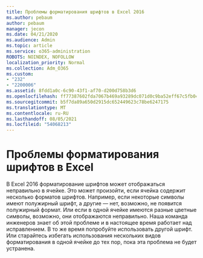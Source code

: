 ```yaml
---
title: Проблемы форматирования шрифтов в Excel 2016
ms.author: pebaum
author: pebaum
manager: jecon
ms.date: 04/21/2020
ms.audience: Admin
ms.topic: article
ms.service: o365-administration
ROBOTS: NOINDEX, NOFOLLOW
localization_priority: Normal
ms.collection: Adm_O365
ms.custom:
- "232"
- "2200006"
ms.assetid: 8fdd1a0c-6c90-43f1-af70-d200d758b3d6
ms.openlocfilehash: ff77387602fda7067b469a93289dc071d0c9ba52eff67c5fb04f4426e4034eaf
ms.sourcegitcommit: b5f7da89a650d2915dc652449623c78be6247175
ms.translationtype: MT
ms.contentlocale: ru-RU
ms.lasthandoff: 08/05/2021
ms.locfileid: "54068213"
---
```

# <a name="font-formatting-problems-in-excel"></a>Проблемы форматирования шрифтов в Excel

В Excel 2016 форматирование шрифтов может отображаться неправильно в ячейке. Это может произойти, если ячейка содержит несколько форматов шрифтов. Например, если некоторые символы имеют полужирный шрифт, а другие — нет, возможно, не появится полужирный формат. Или если в одной ячейке имеются разные цветные символы, возможно, они отображаются неправильно. Наша команда инженеров знает об этой проблеме и в настоящее время работает над исправлением. В то же время попробуйте использовать другой шрифт. Или старайтесь избегать использования нескольких видов форматирования в одной ячейке до тех пор, пока эта проблема не будет устранена.
  